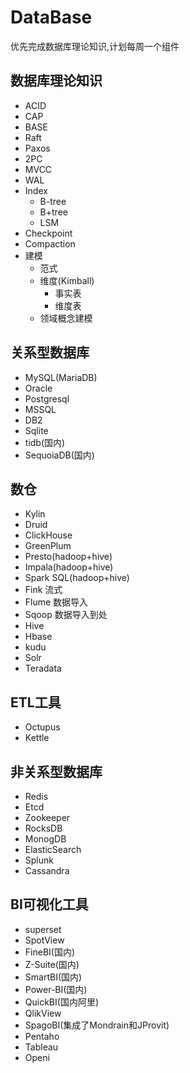 # DataBase
优先完成数据库理论知识,计划每周一个组件

## 数据库理论知识
- ACID
- CAP
- BASE
- Raft
- Paxos
- 2PC
- MVCC
- WAL
- Index
  - B-tree
  - B+tree
  - LSM
- Checkpoint
- Compaction
- 建模
  - 范式
  - 维度(Kimball) 
    - 事实表
    - 维度表
  - 领域概念建模

## 关系型数据库
- MySQL(MariaDB)
- Oracle
- Postgresql
- MSSQL
- DB2
- Sqlite
- tidb(国内)
- SequoiaDB(国内)

## 数仓
- Kylin
- Druid
- ClickHouse
- GreenPlum
- Presto(hadoop+hive)
- Impala(hadoop+hive)
- Spark SQL(hadoop+hive)
- Fink 流式
- Flume 数据导入
- Sqoop 数据导入到处
- Hive
- Hbase
- kudu
- Solr
- Teradata

## ETL工具
- Octupus   
- Kettle

## 非关系型数据库
- Redis
- Etcd
- Zookeeper
- RocksDB
- MonogDB
- ElasticSearch
- Splunk
- Cassandra 


## BI可视化工具
- superset
- SpotView
- FineBI(国内)
- Z-Suite(国内)
- SmartBI(国内)
- Power-BI(国内)
- QuickBI(国内阿里)
- QlikView
- SpagoBI(集成了Mondrain和JProvit)
- Pentaho
- Tableau
- Openi